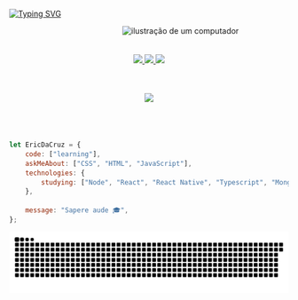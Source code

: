 [![Typing SVG](https://readme-typing-svg.demolab.com?font=Fira+Code&pause=300&color=A62DFB&center=true&vCenter=true&random=false&width=1000&lines=Hello%2C+my+name+is+Eric+Da+Cruz;I'm+a+fullstack+developer;Nice+to+meet+you!+:%29)](https://git.io/typing-svg)

<img src="https://raw.githubusercontent.com/MicaelliMedeiros/micaellimedeiros/master/image/computer-illustration.png" alt="ilustração de um computador" min-width="400px" max-width="400px" width="300px" align="right">

<br/>
<br/>
<br/>

<div align="center"> 
    <div> 
    <a href="https://www.instagram.com/e_cruzx/" target="_blank">
      <img src="https://img.shields.io/badge/-Instagram-%23E4405F?style=for-the-badge&logo=instagram&logoColor=white" target="_blank">
    </a>
    <a href = "mailto:ericdacruz.dev@gmail.com">
      <img src="https://img.shields.io/badge/-Gmail-%23333?style=for-the-badge&logo=gmail&logoColor=white" target="_blank">
    </a>
    <a href="https://www.linkedin.com/in/eric-da-cruz-rafael-a60056174/" target="_blank">
      <img src="https://img.shields.io/badge/-LinkedIn-%230077B5?style=for-the-badge&logo=linkedin&logoColor=white" target="_blank">
    </a> 
  </div>
</div>

<br/>
<br/>
<br/>

<div align="center">
  <a href="https://github.com/EricDaCruz">
  <img height="180em" src="https://github-readme-stats.vercel.app/api?username=ericdacruz&show_icons=true&theme=tokyonight&include_all_commits=true&count_private=true"/>
</div>

<br/>
<br/>
<br/>


```javascript
let EricDaCruz = {
    code: ["learning"],
    askMeAbout: ["CSS", "HTML", "JavaScript"],
    technologies: {
        studying: ["Node", "React", "React Native", "Typescript", "MongoDB"],
    },

    message: "Sapere aude 🎓",
};
```

![Snake animation](https://github.com/EricDaCruz/EricDaCruz/blob/output/github-contribution-grid-snake.svg)

